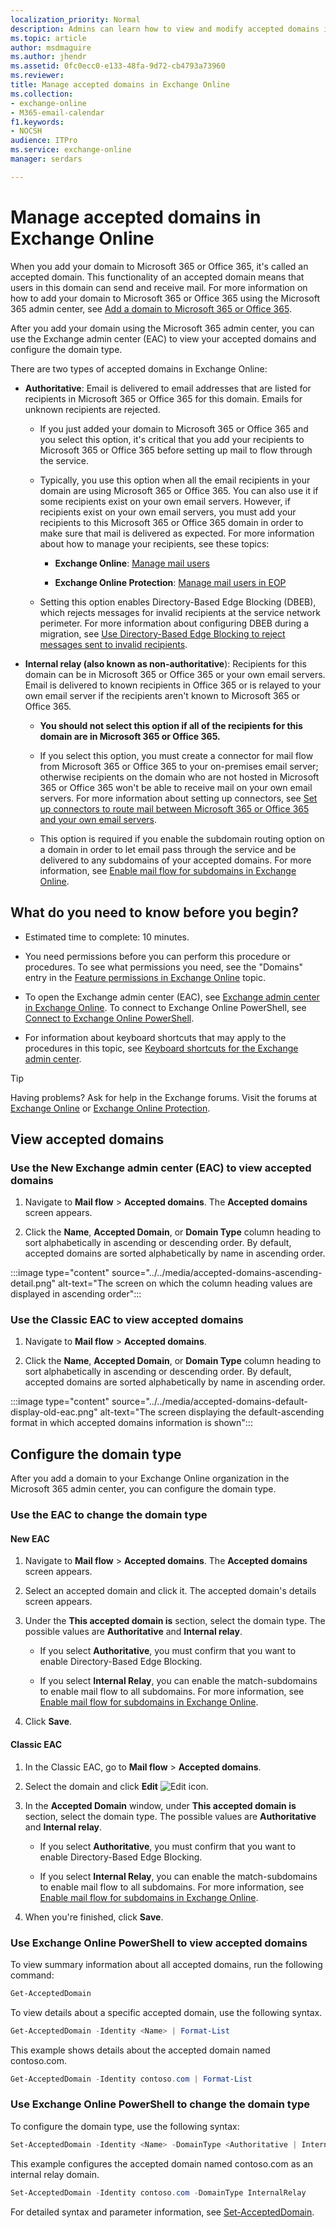 ```yaml
---
localization_priority: Normal
description: Admins can learn how to view and modify accepted domains in Exchange Online.
ms.topic: article
author: msdmaguire
ms.author: jhendr
ms.assetid: 0fc0ecc0-e133-48fa-9d72-cb4793a73960
ms.reviewer: 
title: Manage accepted domains in Exchange Online
ms.collection: 
- exchange-online
- M365-email-calendar
f1.keywords:
- NOCSH
audience: ITPro
ms.service: exchange-online
manager: serdars

---
```


# Manage accepted domains in Exchange Online

When you add your domain to Microsoft 365 or Office 365, it's called an accepted domain. This functionality of an accepted domain means that users in this domain can send and receive mail. For more information on how to add your domain to Microsoft 365 or Office 365 using the Microsoft 365 admin center, see [Add a domain to Microsoft 365 or Office 365](/microsoft-365/admin/setup/add-domain).

After you add your domain using the Microsoft 365 admin center, you can use the Exchange admin center (EAC) to view your accepted domains and configure the domain type.

There are two types of accepted domains in Exchange Online:

- **Authoritative**: Email is delivered to email addresses that are listed for recipients in Microsoft 365 or Office 365 for this domain. Emails for unknown recipients are rejected.

  - If you just added your domain to Microsoft 365 or Office 365 and you select this option, it's critical that you add your recipients to Microsoft 365 or Office 365 before setting up mail to flow through the service.

  - Typically, you use this option when all the email recipients in your domain are using Microsoft 365 or Office 365. You can also use it if some recipients exist on your own email servers. However, if recipients exist on your own email servers, you must add your recipients to this Microsoft 365 or Office 365 domain in order to make sure that mail is delivered as expected. For more information about how to manage your recipients, see these topics:

    - **Exchange Online**: [Manage mail users](../../recipients-in-exchange-online/manage-mail-users.md)

    - **Exchange Online Protection**: [Manage mail users in EOP](/microsoft-365/security/office-365-security/manage-mail-users-in-eop)

  - Setting this option enables Directory-Based Edge Blocking (DBEB), which rejects messages for invalid recipients at the service network perimeter. For more information about configuring DBEB during a migration, see [Use Directory-Based Edge Blocking to reject messages sent to invalid recipients](../../mail-flow-best-practices/use-directory-based-edge-blocking.md).

- **Internal relay (also known as non-authoritative**): Recipients for this domain can be in Microsoft 365 or Office 365 or your own email servers. Email is delivered to known recipients in Office 365 or is relayed to your own email server if the recipients aren't known to Microsoft 365 or Office 365.

  - **You should not select this option if all of the recipients for this domain are in Microsoft 365 or Office 365.**

  - If you select this option, you must create a connector for mail flow from Microsoft 365 or Office 365 to your on-premises email server; otherwise recipients on the domain who are not hosted in Microsoft 365 or Office 365 won't be able to receive mail on your own email servers. For more information about setting up connectors, see [Set up connectors to route mail between Microsoft 365 or Office 365 and your own email servers](../../mail-flow-best-practices/use-connectors-to-configure-mail-flow/set-up-connectors-to-route-mail.md).

  - This option is required if you enable the subdomain routing option on a domain in order to let email pass through the service and be delivered to any subdomains of your accepted domains. For more information, see [Enable mail flow for subdomains in Exchange Online](enable-mail-flow-for-subdomains.md).

## What do you need to know before you begin?

- Estimated time to complete: 10 minutes.

- You need permissions before you can perform this procedure or procedures. To see what permissions you need, see the "Domains" entry in the [Feature permissions in Exchange Online](../../permissions-exo/feature-permissions.md) topic.

- To open the Exchange admin center (EAC), see [Exchange admin center in Exchange Online](../../exchange-admin-center.md). To connect to Exchange Online PowerShell, see [Connect to Exchange Online PowerShell](/powershell/exchange/connect-to-exchange-online-powershell).

- For information about keyboard shortcuts that may apply to the procedures in this topic, see [Keyboard shortcuts for the Exchange admin center](../../accessibility/keyboard-shortcuts-in-admin-center.md).

> [!TIP]
> Having problems? Ask for help in the Exchange forums. Visit the forums at [Exchange Online](/answers/topics/office-exchange-server-itpro.html) or [Exchange Online Protection](https://social.technet.microsoft.com/forums/forefront/home?forum=FOPE).

## View accepted domains

### Use the New Exchange admin center (EAC) to view accepted domains

1. Navigate to **Mail flow** \> **Accepted domains**. The **Accepted domains** screen appears.

2. Click the **Name**, **Accepted Domain**, or **Domain Type** column heading to sort alphabetically in ascending or descending order. By default, accepted domains are sorted alphabetically by name in ascending order.

:::image type="content" source="../../media/accepted-domains-ascending-detail.png" alt-text="The screen on which the column heading values are displayed in ascending order":::

### Use the Classic EAC to view accepted domains

1. Navigate to **Mail flow** \> **Accepted domains**.

2. Click the **Name**, **Accepted Domain**, or **Domain Type** column heading to sort alphabetically in ascending or descending order. By default, accepted domains are sorted alphabetically by name in ascending order.

:::image type="content" source="../../media/accepted-domains-default-display-old-eac.png" alt-text="The screen displaying the default-ascending format in which accepted domains information is shown":::

## Configure the domain type

After you add a domain to your Exchange Online organization in the Microsoft 365 admin center, you can configure the domain type.

### Use the EAC to change the domain type

#### New EAC

1. Navigate to **Mail flow** \> **Accepted domains**. The **Accepted domains** screen appears.

2. Select an accepted domain and click it. The accepted domain's details screen appears.

3. Under the **This accepted domain is** section, select the domain type. The possible values are **Authoritative** and **Internal relay**.
    
    - If you select **Authoritative**, you must confirm that you want to enable Directory-Based Edge Blocking.
    
    - If you select **Internal Relay**, you can enable the match-subdomains to enable mail flow to all subdomains. For more information, see [Enable mail flow for subdomains in Exchange Online](enable-mail-flow-for-subdomains.md).

4. Click **Save**.

#### Classic EAC

1. In the Classic EAC, go to **Mail flow** \> **Accepted domains**.

2. Select the domain and click **Edit** ![Edit icon](../../media/ITPro_EAC_EditIcon.png).

3. In the **Accepted Domain** window, under **This accepted domain is** section, select the domain type. The possible values are **Authoritative** and **Internal relay**.

   - If you select **Authoritative**, you must confirm that you want to enable Directory-Based Edge Blocking.

   - If you select **Internal Relay**, you can enable the match-subdomains to enable mail flow to all subdomains. For more information, see [Enable mail flow for subdomains in Exchange Online](enable-mail-flow-for-subdomains.md).

4. When you're finished, click **Save**.

### Use Exchange Online PowerShell to view accepted domains

To view summary information about all accepted domains, run the following command:

```powershell
Get-AcceptedDomain
```

To view details about a specific accepted domain, use the following syntax.

```powershell
Get-AcceptedDomain -Identity <Name> | Format-List
```

This example shows details about the accepted domain named contoso.com.

```powershell
Get-AcceptedDomain -Identity contoso.com | Format-List
```

### Use Exchange Online PowerShell to change the domain type

To configure the domain type, use the following syntax:

```powershell
Set-AcceptedDomain -Identity <Name> -DomainType <Authoritative | InternalRelay>
```

This example configures the accepted domain named contoso.com as an internal relay domain.

```powershell
Set-AcceptedDomain -Identity contoso.com -DomainType InternalRelay
```

For detailed syntax and parameter information, see [Set-AcceptedDomain](/powershell/module/exchange/set-accepteddomain).



